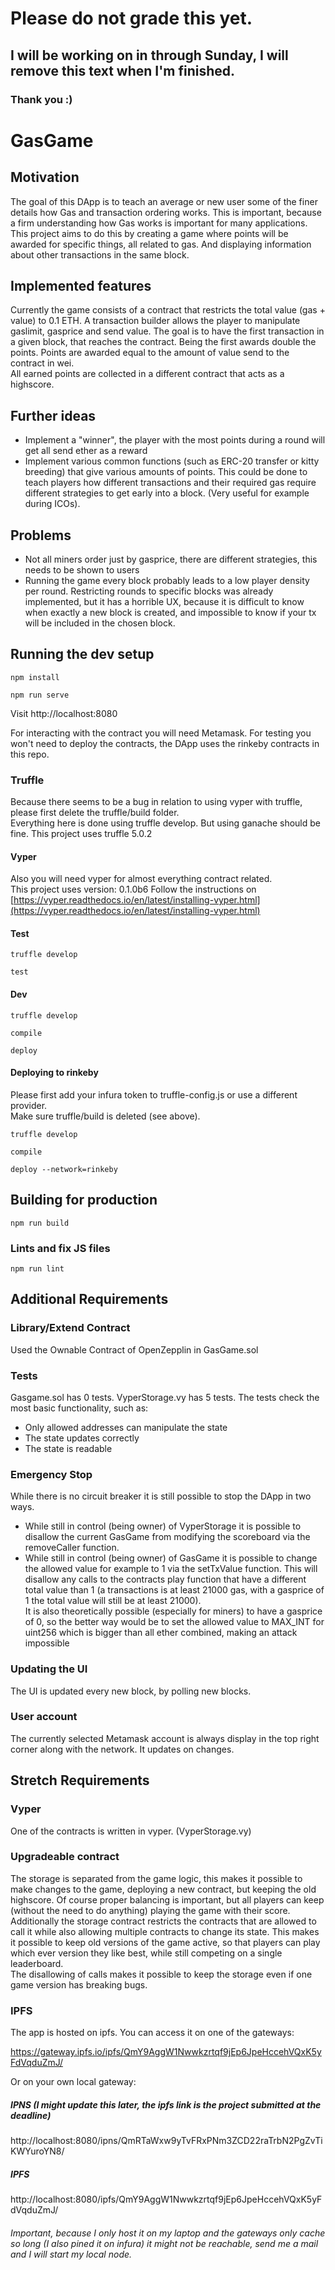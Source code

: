 # Please do not grade this yet.
## I will be working on in through Sunday, I will remove this text when I'm finished.
### Thank you :)

# GasGame

## Motivation

The goal of this DApp is to teach an average or new user some of the finer details how Gas and transaction ordering works. This is important, because a firm understanding how Gas works is important for many applications.  
This project aims to do this by creating a game where points will be awarded for specific things, all related to gas. And displaying information about other transactions in the same block.  

## Implemented features

Currently the game consists of a contract that restricts the total value (gas + value) to 0.1 ETH. A transaction builder allows the player to manipulate gaslimit, gasprice and send value. The goal is to have the first transaction in a given block, that reaches the contract. Being the first awards double the points. Points are awarded equal to the amount of value send to the contract in wei.  
All earned points are collected in a different contract that acts as a highscore.

## Further ideas

- Implement a "winner", the player with the most points during a round will get all send ether as a reward
- Implement various common functions (such as ERC-20 transfer or kitty breeding) that give various amounts of points. This could be done to teach players how different transactions and their required gas require different strategies to get early into a block. (Very useful for example during ICOs).

## Problems

- Not all miners order just by gasprice, there are different strategies, this needs to be shown to users
- Running the game every block probably leads to a low player density per round. Restricting rounds to specific blocks was already implemented, but it has a horrible UX, because it is difficult to know when exactly a new block is created, and impossible to know if your tx will be included in the chosen block.


## Running the dev setup

```
npm install
```

```
npm run serve
```

Visit http://localhost:8080

For interacting with the contract you will need Metamask.
For testing you won't need to deploy the contracts, the DApp uses the rinkeby contracts in this repo.

### Truffle

Because there seems to be a bug in relation to using vyper with truffle, please first delete the truffle/build folder.  
Everything here is done using truffle develop. But using ganache should be fine.
This project uses truffle 5.0.2

#### Vyper
Also you will need vyper for almost everything contract related.  
This project uses version: 0.1.0b6
Follow the instructions on [https://vyper.readthedocs.io/en/latest/installing-vyper.html](https://vyper.readthedocs.io/en/latest/installing-vyper.html)

#### Test

```
truffle develop
```

```
test
```

#### Dev

```
truffle develop
```

```
compile
```

```
deploy
```

#### Deploying to rinkeby

Please first add your infura token to truffle-config.js or use a different provider.  
Make sure truffle/build is deleted (see above).

```
truffle develop
```

```
compile
```

```
deploy --network=rinkeby
```


## Building for production
```
npm run build
```

### Lints and fix JS files
```
npm run lint
```


## Additional Requirements

### Library/Extend Contract

Used the Ownable Contract of OpenZepplin in GasGame.sol

### Tests

Gasgame.sol has 0 tests.
VyperStorage.vy has 5 tests.
The tests check the most basic functionality, such as:
- Only allowed addresses can manipulate the state
- The state updates correctly
- The state is readable

### Emergency Stop

While there is no circuit breaker it is still possible to stop the DApp in two ways.
- While still in control  (being owner) of VyperStorage it is possible to disallow the current GasGame from modifying the scoreboard via the removeCaller function.
- While still in control (being owner) of GasGame it is possible to change the allowed value for example to 1 via the setTxValue function. This will disallow any calls to the contracts play function that have a different total value than 1 (a transactions is at least 21000 gas, with a gasprice of 1 the total value will still be at least 21000).  
It is also theoretically possible (especially for miners) to have a gasprice of 0, so the better way would be to set the allowed value to MAX_INT for uint256 which is bigger than all ether combined, making an attack impossible

###  Updating the UI

The UI is updated every new block, by polling new blocks.

### User account
The currently selected Metamask account is always display in the top right corner along with the network. It updates on changes.

## Stretch Requirements

### Vyper

One of the contracts is written in vyper. (VyperStorage.vy)

### Upgradeable contract

The storage is separated from the game logic, this makes it possible to make changes to the game, deploying a new contract, but keeping the old highscore.
Of course proper balancing is important, but all players can keep (without the need to do anything) playing the game with their score.  
Additionally the storage contract restricts the contracts that are allowed to call it while also allowing multiple contracts to change its state. This makes it possible to keep old versions of the game active, so that players can play which ever version they like best, while still competing on a single leaderboard.  
The disallowing of calls makes it possible to keep the storage even if one game version has breaking bugs.  

### IPFS

The app is hosted on ipfs. You can access it on one of the gateways:

https://gateway.ipfs.io/ipfs/QmY9AggW1Nwwkzrtqf9jEp6JpeHccehVQxK5yFdVqduZmJ/

Or on your own local gateway:

##### IPNS (I might update this later, the ipfs link is the project submitted at the deadline)  
http://localhost:8080/ipns/QmRTaWxw9yTvFRxPNm3ZCD22raTrbN2PgZvTiKWYuroYN8/

##### IPFS  
http://localhost:8080/ipfs/QmY9AggW1Nwwkzrtqf9jEp6JpeHccehVQxK5yFdVqduZmJ/

###### Important, because I only host it on my laptop and the gateways only cache so long (I also pined it on infura) it might not be reachable, send me a mail and I will start my local node.
